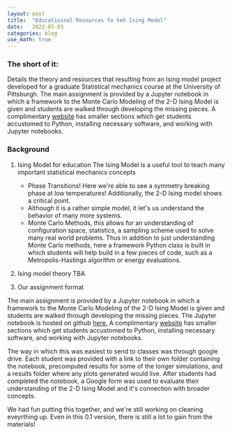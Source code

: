 ```yaml
---
layout: post
title:  "Educatioinal Resources fo teh Ising Model"
date:   2022-07-03
categories: blog
use_math: true
---
```


### The short of it:
Details the theory and resources that resulting from an Ising model project developed for a graduate Statistical mechanics  course at the University of Pittsburgh. 
The main assignment is provided by a Jupyter notebook in which a framework to the Monte Carlo Modeling of the 2-D Ising Model is given and students are walked through developing the missing pieces.
A complimentary [website](https://amandadumi.github.io/statmech_python_tutorials/) has smaller sections which get students accustomed to Python, installing necessary software, and working with Jupyter notebooks.


### Background 

1. Ising Model for education
 The Ising Model is a useful tool to teach many important statistical mechanics concepts
	- Phase Transitions! Here we're able to see a symmetry breaking phase at low temperatures! Additionally, the 2-D Ising model shows a critical point. 
	- Although it is a rather simple model, it let's us understand the behavior of many more systems. 
	- Monte Carlo Methods, this allows for an understanding of configuration space, statistics, a sampling scheme used to solve many real world problems. Thus in addition to just understanding Monte Carlo methods, here a framework Python class is built in which students will help build in a few pieces of code, such as a Metropolis-Hastings algorithm or energy evaluations. 

2. Ising model theory
TBA

3. Our assignment format

The main assignment is provided by a Jupyter notebook in which a framework to the Monte Carlo Modeling of the 2-D Ising Model is given and students are walked through developing the missing pieces. 
The Jupyter notebook is hosted on github [here.](https://github.com/amandadumi/ising_model/blob/master/ising_model.ipynb)
A complimentary [website](https://amandadumi.github.io/statmech_python_tutorials/) has smaller sections which get students accustomed to Python, installing necessary software, and working with Jupyter notebooks.

The way in which this was easiest to send to classes was through google drive. Each student was provided with a link to their own folder containing the notebook, precomputed results for some of the longer simulations, and a results folder where any plots generated would live. After students had completed the notebook, a Google form was used to evaluate their understanding of the 2-D Ising Model and it's connection with broader concepts.


We had fun putting this together, and we're still working on cleaning eveyrthing up. Even in this 0.1 version, there is still a lot to gain from the materials! 
